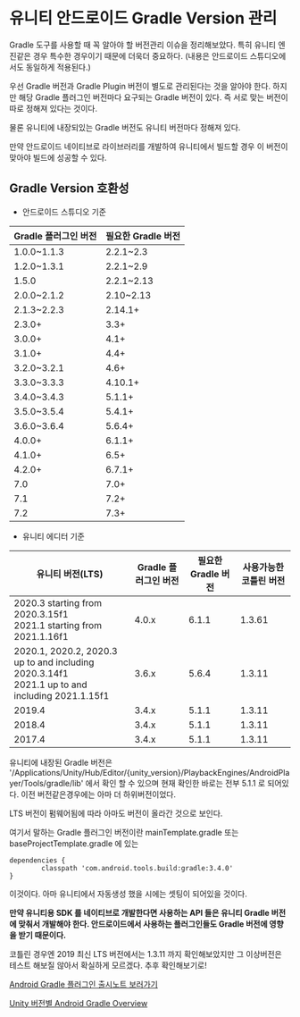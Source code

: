 # 유니티 안드로이드 Gradle Version 관리

Gradle 도구를 사용할 때 꼭 알아야 할 버전관리 이슈을 정리해보았다. 특히 유니티 엔진같은 경우 특수한 경우이기 때문에 더욱더 중요하다. (내용은 안드로이드 스튜디오에서도 동일하게 적용된다.)

우선 Gradle 버전과 Gradle Plugin 버전이 별도로 관리된다는 것을 알아야 한다. 하지만 해당 Gradle 플러그인 버전마다 요구되는 Gradle 버전이 있다. 즉 서로 맞는 버전이 따로 정해져 있다는 것이다.

물론 유니티에 내장되있는 Gradle 버전도 유니티 버전마다 정해져 있다. 

만약 안드로이드 네이티브로 라이브러리를 개발하여 유니티에서 빌드할 경우 이 버전이 맞아야 빌드에 성공할 수 있다.

## Gradle Version 호환성

* 안드로이드 스튜디오 기준

| Gradle 플러그인 버전 | 필요한 Gradle 버전 |
| -------------- | ------------- |
| 1.0.0~1.1.3    | 2.2.1~2.3     |
| 1.2.0~1.3.1    | 2.2.1~2.9     |
| 1.5.0          | 2.2.1~2.13    |
| 2.0.0~2.1.2    | 2.10~2.13     |
| 2.1.3~2.2.3    | 2.14.1+       |
| 2.3.0+         | 3.3+          |
| 3.0.0+         | 4.1+          |
| 3.1.0+         | 4.4+          |
| 3.2.0~3.2.1    | 4.6+          |
| 3.3.0~3.3.3    | 4.10.1+       |
| 3.4.0~3.4.3    | 5.1.1+        |
| 3.5.0~3.5.4    | 5.4.1+        |
| 3.6.0~3.6.4    | 5.6.4+        |
| 4.0.0+         | 6.1.1+        |
| 4.1.0+         | 6.5+          |
| 4.2.0+         | 6.7.1+        |
| 7.0            | 7.0+          |
| 7.1            | 7.2+          |
| 7.2            | 7.3+          |

* 유니티 에디터 기준

| 유니티 버전(LTS)                                                                                       | Gradle 플러그인 버전 | 필요한 Gradle 버전 | 사용가능한 코틀린 버전 |
| ------------------------------------------------------------------------------------------------- | -------------- | ------------- | ------------ |
| 2020.3 starting from 2020.3.15f1<br/>2021.1 starting from 2021.1.16f1                             | 4.0.x          | 6.1.1         | 1.3.61       |
| 2020.1, 2020.2, 2020.3 up to and including 2020.3.14f1<br/>2021.1 up to and including 2021.1.15f1 | 3.6.x          | 5.6.4         | 1.3.11       |
| 2019.4                                                                                            | 3.4.x          | 5.1.1         | 1.3.11       |
| 2018.4                                                                                            | 3.4.x          | 5.1.1         | 1.3.11       |
| 2017.4                                                                                            | 3.4.x          | 5.1.1         | 1.3.11       |

유니티에 내장된 Gradle 버전은 '/Applications/Unity/Hub/Editor/{unity_version}/PlaybackEngines/AndroidPlayer/Tools/gradle/lib' 에서 확인 할 수 있으며 현재 확인한 바로는 전부 5.1.1 로 되어있다. 이전 버전같은경우에는 아마 더 하위버전이었다.

LTS 버전이 펌웨어됨에 따라 아마도 버전이 올라간 것으로 보인다.

여기서 말하는 Gradle 플러그인 버전이란 mainTemplate.gradle 또는 baseProjectTemplate.gradle 에 있는

```
dependencies {
        classpath 'com.android.tools.build:gradle:3.4.0'
}
```

이것이다. 아마 유니티에서 자동생성 했을 시에는 셋팅이 되어있을 것이다.

**만약 유니티용 SDK 를 네이티브로 개발한다면 사용하는 API 들은 유니티 Gradle 버전에 맞춰서 개발해야 한다. 안드로이드에서 사용하는 플러그인들도 Gradle 버전에 영향을 받기 때문이다.**

코틀린 경우엔 2019 최신 LTS 버전에서는 1.3.11 까지 확인해보았지만 그 이상버전은 테스트 해보질 않아서 확실하게 모르겠다. 추후 확인해보기로!

[Android Gradle 플러그인 출시노트 보러가기](https://developer.android.com/studio/releases/gradle-plugin)

[Unity 버전별 Android Gradle Overview](https://docs.unity3d.com/kr/2021.1/Manual/android-gradle-overview.html)